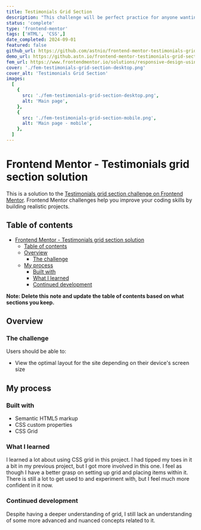 ```yaml
---
title: Testimonials Grid Section
description: "This challenge will be perfect practice for anyone wanting to test their CSS Grid skills. Grid is such a powerful addition to CSS, so it's worth getting to grips with it!"
status: 'complete'
type: 'frontend-mentor'
tags: ['HTML', 'CSS',]
date_completed: 2024-09-01
featured: false
github_url: https://github.com/astnio/frontend-mentor-testimonials-grid-section
demo_url: https://github.astn.io/frontend-mentor-testimonials-grid-section/
fem_url: https://www.frontendmentor.io/solutions/responsive-design-using-css-grid-nIpZAqZR-h
cover: './fem-testimonials-grid-section-desktop.png'
cover_alt: 'Testimonials Grid Section'
images:
  [
    {
      src: './fem-testimonials-grid-section-desktop.png',
      alt: 'Main page',
    },
    {
      src: './fem-testimonials-grid-section-mobile.png',
      alt: 'Main page - mobile',
    },
  ]
---
```


# Frontend Mentor - Testimonials grid section solution

This is a solution to the [Testimonials grid section challenge on Frontend Mentor](https://www.frontendmentor.io/challenges/testimonials-grid-section-Nnw6J7Un7). Frontend Mentor challenges help you improve your coding skills by building realistic projects.

## Table of contents

- [Frontend Mentor - Testimonials grid section solution](#frontend-mentor---testimonials-grid-section-solution)
  - [Table of contents](#table-of-contents)
  - [Overview](#overview)
    - [The challenge](#the-challenge)
  - [My process](#my-process)
    - [Built with](#built-with)
    - [What I learned](#what-i-learned)
    - [Continued development](#continued-development)

**Note: Delete this note and update the table of contents based on what sections you keep.**

## Overview

### The challenge

Users should be able to:

- View the optimal layout for the site depending on their device's screen size

## My process

### Built with

- Semantic HTML5 markup
- CSS custom properties
- CSS Grid

### What I learned

I learned a lot about using CSS grid in this project. I had tipped my toes in it a bit in my previous project, but I got more involved in this one. I feel as though I have a better grasp on setting up grid and placing items within it. There is still a lot to get used to and experiment with, but I feel much more confident in it now.

### Continued development

Despite having a deeper understanding of grid, I still lack an understanding of some more advanced and nuanced concepts related to it.